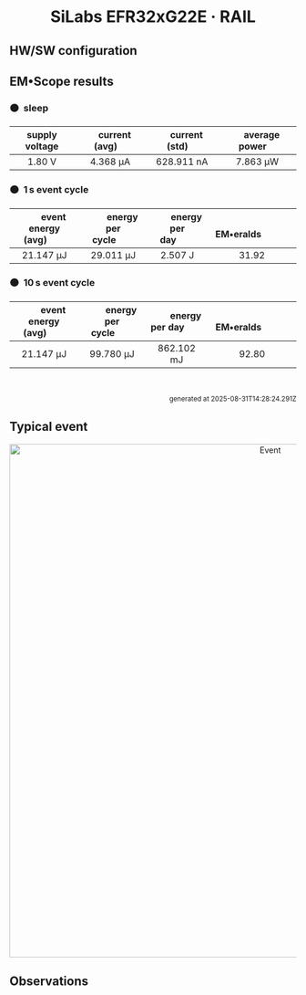 
<h1 align="center">SiLabs EFR32xG22E · RAIL</h1>

## HW/SW configuration

## EM&bull;Scope results

<!-- @emscope-pack:start -->


### 🟠&ensp;sleep

| supply voltage | &emsp;current (avg)&emsp; | &emsp;current (std)&emsp; | &emsp;average power&emsp;
|:---:|:---:|:---:|:---:|
| 1.80 V |   4.368 µA | 628.911 nA |   7.863 µW |

### 🟠&ensp;1&thinsp;s event cycle

| &emsp;&emsp;event energy (avg)&emsp;&emsp; | &emsp;&emsp;energy per cycle&emsp;&emsp; | &emsp;&emsp;energy per day&emsp;&emsp; | &emsp;&emsp;&emsp;**EM&bull;eralds**&emsp;&emsp;&emsp;
|:---:|:---:|:---:|:---:|
|  21.147 µJ |  29.011 µJ |   2.507 J | 31.92 |

### 🟠&ensp;10&thinsp;s event cycle

| &emsp;&emsp;event energy (avg)&emsp;&emsp; | &emsp;&emsp;energy per cycle&emsp;&emsp; | &emsp;&emsp;energy per day&emsp;&emsp; | &emsp;&emsp;&emsp;**EM&bull;eralds**&emsp;&emsp;&emsp;
|:---:|:---:|:---:|:---:|
|  21.147 µJ |  99.780 µJ | 862.102 mJ | 92.80 |

<br>
<p align="right"><sub>generated at 2025-08-31T14:28:24.291Z</sub></p>
    

<!-- @emscope-pack:end -->

## Typical event

<p align="center">
    <img src="si-g22e-ehk-rail-P-event-ID.png" alt="Event" width="900">
</p>

## Observations

